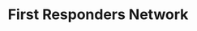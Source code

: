 ---
# This topic lives at
# https://digital.gov/topics/first-responders-network

# Topic Title
title: "First Responders Network"

# description — keep it short and clear
summary: ""

# Weight
weight: 1

# For more information on managing topics,
# see https://github.com/GSA/digitalgov.gov/wiki/topics
---